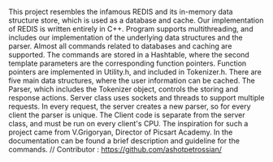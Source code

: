 This project resembles the infamous REDIS and its in-memory data structure store,
which is used as a database and cache.
Our implementation of REDIS is written entirely in C++.
Program supports multithreading, and includes our implementation of the underlying
data structures and the parser.
Almost all commands related to databases and caching are supported.
The commands are stored in a Hashtable, where the second template parameters are
the corresponding function pointers. Function pointers are implemented in
Utility.h, and included in Tokenizer.h.
There are five main data structures, where the user information can be cached.
The Parser, which includes the Tokenizer object, controls the storing and
response actions.
Server class uses sockets and threads to support multiple requests. In every
request, the server creates a new parser, so for every client the parser is
unique.
The Client code is separate from the server class, and must be run on every
client's CPU.
The inspiration for such a project came from V.Grigoryan, Director of
Picsart Academy.
In the documentation can be found a brief description and guideline for the commands.
// Contributor : https://github.com/ashotpetrossian/
